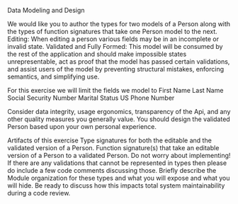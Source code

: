 Data Modeling and Design

We would like you to author the types for two models of a Person along with the types of function signatures that take one Person model to the next.
Editing: When editing a person various fields may be in an incomplete or invalid state.
Validated and Fully Formed: This model will be consumed by the rest of the application and should make impossible states unrepresentable, act as proof that the model has passed certain validations, and assist users of the model by preventing structural mistakes, enforcing semantics, and simplifying use.  

For this exercise we will limit the fields we model to
First Name 
Last Name
Social Security Number
Marital Status
US Phone Number

Consider data integrity, usage ergonomics, transparency of the Api, and any other quality measures you generally value. You should design the validated Person based upon your own personal experience. 

Artifacts of this exercise
Type signatures for both the editable and the validated version of a Person.
Function signature(s) that take an editable version of a Person to a validated Person. Do not worry about implementing! If there are any validations that cannot be represented in types then please do include a few code comments discussing those. 
Briefly describe the Module organization for these types and what you will expose and what you will hide. Be ready to discuss how this impacts total system maintainability during a code review.